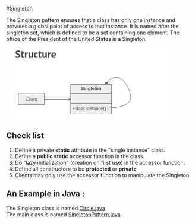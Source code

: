 #Singleton

The Singleton pattern ensures that a class has only one instance and provides a global point of access to that instance. It is named after the singleton set, which is defined to be a set containing one element. The office of the President of the United States is a Singleton.

![Alt text](singleton.png "Optional Title")

## Check list

1. Define a private **static** attribute in the "single instance" class.
2. Define a **public static** accessor function in the class.
3. Do "lazy initialization" (creation on first use) in the accessor function.
4. Define all constructors to be **protected** or **private**
5. Clients may only use the accessor function to manipulate the Singleton

## An Example in Java :
The Singleton class is named [Circle.java](https://github.com/jesusmtzarvizu/Design_Patterns/blob/master/Singleton/Circle.java)
</br>The main class is named [SingletonPattern.java](https://github.com/jesusmtzarvizu/Design_Patterns/blob/master/Singleton/SingletonPattern.java)
